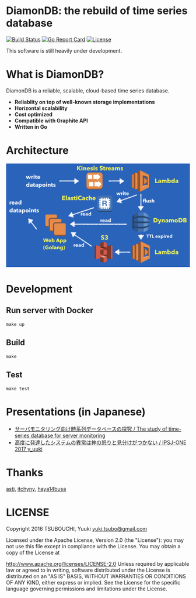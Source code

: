 DiamonDB: the rebuild of time series database
=============================================

[![Build Status](https://travis-ci.org/yuuki/diamondb.svg?branch=master)](https://travis-ci.org/yuuki/diamondb)
[![Go Report Card](https://goreportcard.com/badge/github.com/yuuki/diamondb)](https://goreportcard.com/report/github.com/yuuki/diamondb)
[![License](https://img.shields.io/badge/License-Apache%202.0-blue.svg)](https://opensource.org/licenses/Apache-2.0)

This software is still heavily under development.

# What is DiamonDB?

DiamonDB is a reliable, scalable, cloud-based time series database.

- __Reliablity on top of well-known storage implementations__
- __Horizontal scalability__
- __Cost optimized__
- __Compatible with Graphite API__
- __Written in Go__

# Architecture

![Overview](./docs/images/overview.png "Overview of Architecture")

# Development

## Run server with Docker

```shell
make up
```

## Build

```shell
make
```

## Test

```shell
make test
```

# Presentations (in Japanese)

- [サーバモニタリング向け時系列データベースの探究 / The study of time-series database for server monitoring](https://speakerdeck.com/yuukit/the-study-of-time-series-database-for-server-monitoring)
- [高度に発達したシステムの異常は神の怒りと見分けがつかない / IPSJ-ONE 2017 y_uuki](https://speakerdeck.com/yuukit/ipsj-one-2017-y-uuki)

# Thanks

[astj](https://github.com/astj), [itchyny](https://github.com/itchyny), [haya14busa](https://github.com/haya14busa)

# LICENSE

Copyright 2016 TSUBOUCHI, Yuuki <yuki.tsubo@gmail.com>

Licensed under the Apache License, Version 2.0 (the "License"): you may not use this file except in compliance with the License. You may obtain a copy of the License at

http://www.apache.org/licenses/LICENSE-2.0
Unless required by applicable law or agreed to in writing, software distributed under the License is distributed on an "AS IS" BASIS, WITHOUT WARRANTIES OR CONDITIONS OF ANY KIND, either express or implied. See the License for the specific language governing permissions and limitations under the License.
